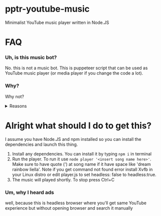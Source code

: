 # pptr-youtube-music
Minimalist YouTube music player written in Node.JS

# FAQ
### Uh, is this music bot?
No. this is not a music bot. This is puppeteer script that can be used as YouTube music player (or media player if you change the code a lot).

### Why?
Why not?
<details>
<summary>Reasons</summary>
<p>

This thing is run chrome headlessly so you still can enjoy YouTube music without opening browser and search it manually (or even listen to YouTube music in Linux Terminal in different ways)
  </p>
  </details>

# Alright what should I do to get this?
I assume you have Node.JS and npm installed so you can install the dependencies and launch this thing.
  
1. Install any dependencies. You can install it by typing `npm i` in terminal
2. Run the player. To run it use `node player '<insert song name here>'`. Make sure to have quote (') at song name if it have space like 'dream rainbow liella'. Note if you get command not found error install Xvfb in your Linux distro or edit player.js to set headless: false to headless:true.
3. The music will played shortly. To stop press Ctrl+C

### Um, why I heard ads
well, because this is headless browser where you'll get same YouTube experience but without opening browser and search it manually